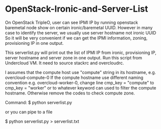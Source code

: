# OpenStack-Ironic-and-Server-List
On OpenStack TripleO, user can see IPMI IP by running openstack baremetal node show on certain ironic/baremetal UUID.
However in many case to identify the server, we usually use server hostname not ironic UUID
So it will be very convenient if we can get the IPMI information, zoning, provisioning IP in one output.

This serverlist.py will print out the list of IPMI IP from ironic, provisioning IP, server hostname and server zone in one output.
Run this script from Undercloud VM. It need to source stackrc and overcloudrc.

I assumes that the compute host use "compute" string in its hostname, e.g. overcloud-compute-0
If the compute hostname use different naming convention e.g. overcloud-worker-0, change line cmp_key = "compute" to cmp_key = "worker" or to whatever keyword can used to filter the compute hostname.
Otherwise remove the codes to check compute zone.

Command:
$ python serverlist.py

or you can pipe to a file

$ python serverlist.py > serverlist.txt
